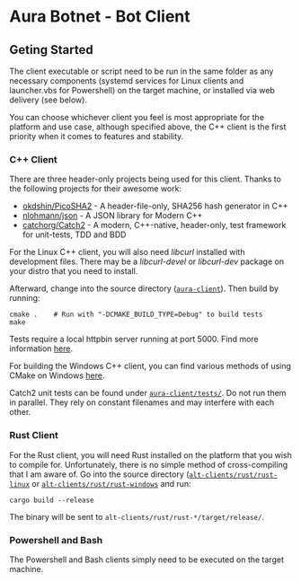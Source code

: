 # Aura Botnet - Bot Client

Geting Started
---
The client executable or script need to be run in the same folder as
any necessary components (systemd services for Linux clients and launcher.vbs
for Powershell) on the target machine, or installed via web delivery (see
below).

You can choose whichever client you feel is most appropriate for the platform
and use case, although specified above, the C++ client is the first priority
when it comes to features and stability.

### C++ Client
There are three header-only projects being used for this client. Thanks to the
following projects for their awesome work:
* [okdshin/PicoSHA2](https://github.com/okdshin/PicoSHA2/) -
A header-file-only, SHA256 hash generator in C++
* [nlohmann/json](https://github.com/nlohmann/json/) -
A JSON library for Modern C++
* [catchorg/Catch2](https://github.com/catchorg/Catch2/) -
A modern, C++-native, header-only, test framework for unit-tests, TDD and BDD

For the Linux C++ client, you will also need *libcurl* installed with
development files. There may be a *libcurl-devel* or *libcurl-dev* package on
your distro that you need to install.

Afterward, change into the source directory ([`aura-client`](../aura-client)).
Then build by running:
```
cmake .    # Run with "-DCMAKE_BUILD_TYPE=Debug" to build tests
make
```
Tests require a local httpbin server running at port 5000. Find more
information [here](https://httpbin.org/).

For building the Windows C++ client, you can find various methods of using
CMake on Windows
[here](http://preshing.com/20170511/how-to-build-a-cmake-based-project/).

Catch2 unit tests can be found under [`aura-client/tests/`](../aura-client/tests/).
Do not run them in parallel. They rely on constant filenames and may interfere
with each other.

### Rust Client
For the Rust client, you will need Rust installed on the platform that you wish
to compile for. Unfortunately, there is no simple method of cross-compiling that
I am aware of. Go into the source directory ([`alt-clients/rust/rust-linux`](../alt-clients/rust/rust-linux) or
[`alt-clients/rust/rust-windows`](../alt-clients/rust/rust-windows) and run:
```
cargo build --release
```
The binary will be sent to `alt-clients/rust/rust-*/target/release/`.

### Powershell and Bash
The Powershell and Bash clients simply need to be executed on the target
machine.
